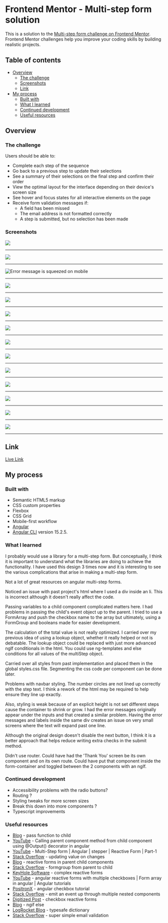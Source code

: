 # Frontend Mentor - Multi-step form solution

This is a solution to the [Multi-step form challenge on Frontend Mentor](https://www.frontendmentor.io/challenges/multistep-form-YVAnSdqQBJ). Frontend Mentor challenges help you improve your coding skills by building realistic projects. 

## Table of contents

- [Overview](#overview)
  - [The challenge](#the-challenge)
  - [Screenshots](#screenshots)
  - [Link](#link)
- [My process](#my-process)
  - [Built with](#built-with)
  - [What I learned](#what-i-learned)
  - [Continued development](#continued-development)
  - [Useful resources](#useful-resources)

## Overview

### The challenge

Users should be able to:

- Complete each step of the sequence
- Go back to a previous step to update their selections
- See a summary of their selections on the final step and confirm their order
- View the optimal layout for the interface depending on their device's screen size
- See hover and focus states for all interactive elements on the page
- Receive form validation messages if:
  - A field has been missed
  - The email address is not formatted correctly
  - A step is submitted, but no selection has been made

### Screenshots

![](screenshots/angular-multi-step-mobile-1.png)

***

![](screenshots/angular-multi-step-mobile-1-validation.png)

***

![](screenshots/angular-multi-step-mobile-1-phone-number-format.png "Error message is squeezed on mobile")

***

![](screenshots/angular-multi-step-mobile-1-valid.png)

***

![](screenshots/angular-multi-step-mobile-2.png)

***

![](screenshots/angular-multi-step-mobile-2-selected.png)

***

![](screenshots/angular-multi-step-mobile-3.png)

***

![](screenshots/angular-multi-step-mobile-4.png)

***

![](screenshots/angular-multi-step-mobile-5.png)

***

![](screenshots/angular-multi-step-desktop-1.png)

***

![](screenshots/angular-multi-step-desktop-2.png)

***

![](screenshots/angular-multi-step-desktop-3.png)

***

![](screenshots/angular-multi-step-desktop-4.png)

***

![](screenshots/angular-multi-step-desktop-5.png)

***

## Link

[Live Link](https://jdegand.github.io/angular-multi-step-form)

## My process

### Built with

- Semantic HTML5 markup
- CSS custom properties
- Flexbox
- CSS Grid
- Mobile-first workflow
- [Angular](https://angular.io/)
- [Angular CLI](https://github.com/angular/angular-cli) version 15.2.5.

### What I learned

I probably would use a library for a multi-step form.  But conceptually, I think it is important to understand what the libraries are doing to achieve the functionality.  I have used this design 3 times now and it is interesting to see the various complications that arise in making a multi-step form. 

Not a lot of great resources on angular multi-step forms.

Noticed an issue with past project's html where I used a div inside an li.  This is incorrect although it doesn't really affect the code.  

Passing variables to a child component complicated matters here.  I had problems in passing the child's event object up to the parent.  I tried to use a FormArray and push the checkbox name to the array but ultimately, using a FormGroup and booleans made for easier development.  

The calculation of the total value is not really optimized.  I carried over my previous idea of using a lookup object, whether it really helped or not is debatable.  The lookup object could be replaced with just more advanced ngIf conditionals in the html.  You could use ng-templates and else conditions for all values of the multiStep object.  

Carried over all styles from past implementation and placed them in the global styles.css file.  Segmenting the css code per component can be done later.  

Problems with navbar styling.  The number circles are not lined up correctly with the step text.  I think a rework of the html may be required to help ensure they line up exactly.  

Also, styling is weak because of an explicit height is not set different steps cause the container to shrink or grow.  I had the error messages originally appear under the inputs and that created a similar problem.  Having the error messages and labels inside the same div creates an issue on very small screens where the text will expand past one line.  

Although the original design doesn't disable the next button, I think it is a better approach that helps reduce writing extra checks in the submit method.

Didn't use router.  Could have had the 'Thank You' screen be its own component and on its own route.  Could have put that component inside the form-container and toggled between the 2 components with an ngIf.  

### Continued development

- Accessibility problems with the radio buttons?
- Routing ?
- Styling tweaks for more screen sizes
- Break this down into more components ?  
- Typescript improvements

### Useful resources

- [Blog](https://medium.com/@7hwyl/how-to-pass-a-function-to-a-child-component-in-angular-719fc3d1ee90) - pass function to child
- [YouTube](https://www.youtube.com/watch?v=9BRNNQPZCsU) - Calling parent component method from child component using @Output() decorator in angular
- [YouTube](https://www.youtube.com/watch?v=DzBNN1ntLgQ) - Multi-Step form | Angular | stepper | Reactive Form | Part-1
- [Stack Overflow](https://stackoverflow.com/questions/55037768/updating-value-in-the-child-component-on-value-changes-in-the-parent-component) - updating value on changes
- [Blog](https://blog.profanis.me/blog/reactive-forms-in-parent-child-components) - reactive forms in parent child components
- [Stack Overflow](https://stackoverflow.com/questions/38547389/how-can-i-pass-the-formgroup-of-a-parent-component-to-its-child-component-using) - formgroup from parent to child
- [KeyHole Software](https://keyholesoftware.com/2022/09/26/complex-reactive-forms-in-angular/) - complex reactive forms
- [YouTube](https://www.youtube.com/watch?v=iFa091DWxgo) - angular reactive forms with multiple checkboxes | Form array in angular | Angular tutorials
- [PositronX](https://www.positronx.io/angular-checkbox-tutorial/) - angular checkbox tutorial
- [Stack Overflow](https://stackoverflow.com/questions/42918423/angular-how-do-i-emit-an-event-up-through-multiple-nested-components/68784117) - emit an event up through multiple nested components
- [Digitized Post](http://www.digitizedpost.com/angular-checkbox-example-using-reactive-forms/) - checkbox reactive forms
- [Blog](https://www.angularjswiki.com/angular/understanding-angulars-ngif-else-then-with-examples/) - ngif else
- [LogRocket Blog](https://blog.logrocket.com/building-type-safe-dictionary-typescript/) - typesafe dictionary
- [Stack Overflow](https://stackoverflow.com/questions/4964691/super-simple-email-validation-with-javascript) - super simple email validation
